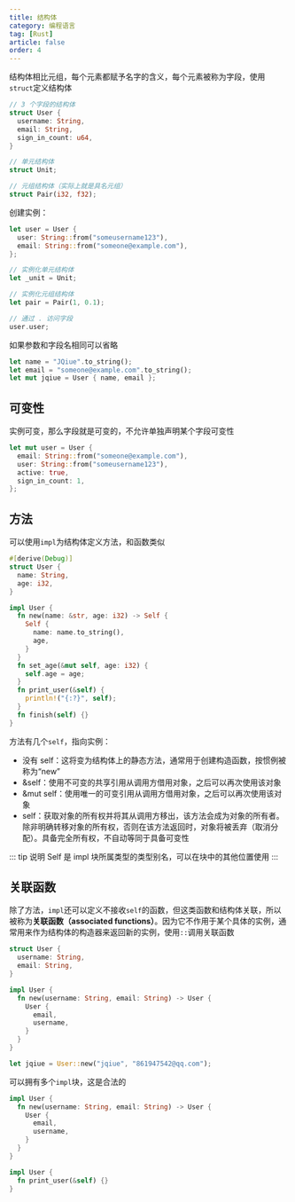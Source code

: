 ```yaml
---
title: 结构体
category: 编程语言
tag: [Rust]
article: false
order: 4
---
```


结构体相比元组，每个元素都赋予名字的含义，每个元素被称为字段，使用`struct`定义结构体

```rust
// 3 个字段的结构体
struct User {
  username: String,
  email: String,
  sign_in_count: u64,
}

// 单元结构体
struct Unit;

// 元组结构体（实际上就是具名元组）
struct Pair(i32, f32);
```

创建实例：

```rust
let user = User {
  user: String::from("someusername123"),
  email: String::from("someone@example.com"),
};

// 实例化单元结构体
let _unit = Unit;

// 实例化元组结构体
let pair = Pair(1, 0.1);

// 通过 . 访问字段
user.user;
```

如果参数和字段名相同可以省略

```rust
let name = "JQiue".to_string();
let email = "someone@example.com".to_string();
let mut jqiue = User { name, email };
```

## 可变性

实例可变，那么字段就是可变的，不允许单独声明某个字段可变性

```rust
let mut user = User {
  email: String::from("someone@example.com"),
  user: String::from("someusername123"),
  active: true,
  sign_in_count: 1,
};
```

## 方法

可以使用`impl`为结构体定义方法，和函数类似

```rust
#[derive(Debug)]
struct User {
  name: String,
  age: i32,
}

impl User {
  fn new(name: &str, age: i32) -> Self {
    Self {
      name: name.to_string(),
      age,
    }
  }
  fn set_age(&mut self, age: i32) {
    self.age = age;
  }
  fn print_user(&self) {
    println!("{:?}", self);
  }
  fn finish(self) {}
}
```

方法有几个`self`，指向实例：

+ 没有 self：这将变为结构体上的静态方法，通常用于创建构造函数，按惯例被称为“new”
+ &self：使用不可变的共享引用从调用方借用对象，之后可以再次使用该对象
+ &mut self：使用唯一的可变引用从调用方借用对象，之后可以再次使用该对象
+ self：获取对象的所有权并将其从调用方移出，该方法会成为对象的所有者。除非明确转移对象的所有权，否则在该方法返回时，对象将被丢弃（取消分配）。具备完全所有权，不自动等同于具备可变性

::: tip
说明 Self 是 impl 块所属类型的类型别名，可以在块中的其他位置使用
:::

## 关联函数

除了方法，`impl`还可以定义不接收`self`的函数，但这类函数和结构体关联，所以被称为**关联函数（associated functions）**。因为它不作用于某个具体的实例，通常用来作为结构体的构造器来返回新的实例，使用`::`调用关联函数

```rust
struct User {
  username: String,
  email: String,
}

impl User {
  fn new(username: String, email: String) -> User {
    User {
      email,
      username,
    }
  }
}

let jqiue = User::new("jqiue", "861947542@qq.com");
```

可以拥有多个`impl`块，这是合法的

```rust
impl User {
  fn new(username: String, email: String) -> User {
    User {
      email,
      username,
    }
  }
}

impl User {
  fn print_user(&self) {}
}
```

